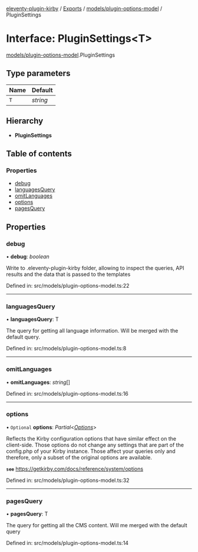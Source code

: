 [eleventy-plugin-kirby](../../README.md) / [Exports](../../modules.md) / [models/plugin-options-model](../../modules/models_plugin_options_model.md) / PluginSettings

# Interface: PluginSettings<T\>

[models/plugin-options-model](../../modules/models_plugin_options_model.md).PluginSettings

## Type parameters

Name | Default |
------ | ------ |
`T` | *string* |

## Hierarchy

* **PluginSettings**

## Table of contents

### Properties

- [debug](plugin-options-model.pluginsettings.md#debug)
- [languagesQuery](plugin-options-model.pluginsettings.md#languagesquery)
- [omitLanguages](plugin-options-model.pluginsettings.md#omitlanguages)
- [options](plugin-options-model.pluginsettings.md#options)
- [pagesQuery](plugin-options-model.pluginsettings.md#pagesquery)

## Properties

### debug

• **debug**: *boolean*

Write to .eleventy-plugin-kirby folder, allowing to
inspect the queries, API results and the data that is passed to the templates

Defined in: src/models/plugin-options-model.ts:22

___

### languagesQuery

• **languagesQuery**: T

The query for getting all language information. Will be merged with
the default query.

Defined in: src/models/plugin-options-model.ts:8

___

### omitLanguages

• **omitLanguages**: *string*[]

Defined in: src/models/plugin-options-model.ts:16

___

### options

• `Optional` **options**: *Partial*<[*Options*](kirby/options-model.options.md)\>

Reflects the Kirby configuration options that have similar
effect on the client-side. Those options do not change any
settings that are part of the config.php of your Kirby instance.
Those affect your queries only and therefore, only a subset
of the original options are available.

**`see`** https://getkirby.com/docs/reference/system/options

Defined in: src/models/plugin-options-model.ts:32

___

### pagesQuery

• **pagesQuery**: T

The query for getting all the CMS content. Will me merged with
the default query

Defined in: src/models/plugin-options-model.ts:14
